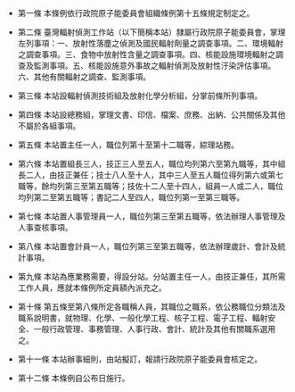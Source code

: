 * 第一條 本條例依行政院原子能委員會組織條例第十五條規定制定之。

* 第二條 臺灣輻射偵測工作站（以下簡稱本站）隸屬行政院原子能委員會，掌理左列事項：一、放射性落塵之偵測及國民輻射劑量之調查事項。二、環境輻射之調查事項。三、食物中放射性含量之調查事項。四、核能設施環境輻射之調查及監測事項。五、核能設施意外事故之輻射偵測及放射性汙染評估事項。六、其他有關輻射之調查、監測事項。

* 第三條 本站設輻射偵測技術組及放射化學分析組，分掌前條所列事項。

* 第四條 本站設總務組，掌理文書、印信、檔案、庶務、出納、公共關係及其他不屬於各組事項。

* 第五條 本站置主任一人，職位列第十至第十二職等，綜理站務。

* 第六條 本站置組長三人，技正三人至五人，職位均列第六至第九職等，其中組長二人，由技正兼任；技士八人至十人，其中三人至五人職位得列第六或第七職等，餘均列第三至第五職等；技佐十二人至十四人，組員一人或二人，職位均列第二至第五職等；書記二人至四人，職位列第一至第三職等。

* 第七條 本站置人事管理員一人，職位列第三至第五職等，依法辦理人事管理及人事查核事項。

* 第八條 本站置會計員一人，職位列第三至第五職等，依法辦理歲計、會計及統計事項。

* 第九條 本站為應業務需要，得設分站。分站置主任一人，由技正兼任，其所需工作人員，應就本條例所定員額內派充之。

* 第十條 第五條至第八條所定各職稱人員，其職位之職系，依公務職位分類法及職系說明書，就物理、化學、一般化學工程、核子工程、電子工程、輻射安全、一般行政管理、事務管理、人事行政、會計、統計及其他有關職系選用之。

* 第十一條 本站辦事細則，由站擬訂，報請行政院原子能委員會核定之。

* 第十二條 本條例自公布日施行。

